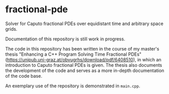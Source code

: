 # fractional-pde

Solver for Caputo fractional PDEs over equidistant time and
arbitrary space grids.

Documentation of this repository is still work in progress.

The code in this repository has been written in the course of
my master's thesis "Enhancing a C++ Program Solving Time Fractional
PDEs" (https://unipub.uni-graz.at/obvugrhs/download/pdf/6408510),
in which an introduction to Caputo fractional PDEs is given. The thesis
also documents the development of the code and serves as a more in-depth
documentation of the code base.

An exemplary use of the repository is demonstrated in `main.cpp`.
